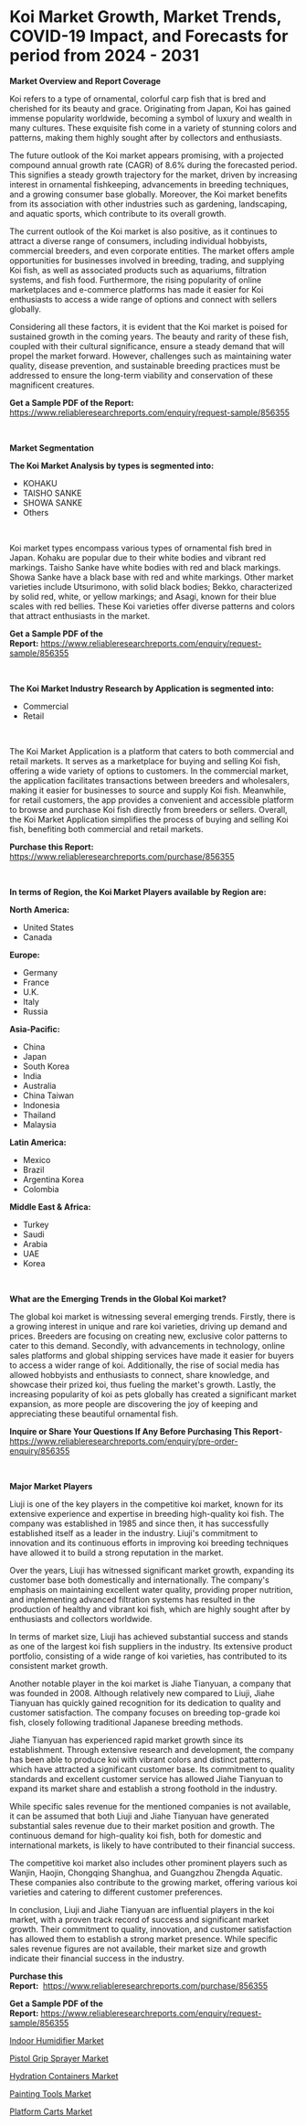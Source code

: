 <p><h1>Koi Market Growth, Market Trends, COVID-19 Impact, and Forecasts for period from 2024 - 2031</h1></p><p><strong>Market Overview and Report Coverage</strong></p>
<p><p>Koi refers to a type of ornamental, colorful carp fish that is bred and cherished for its beauty and grace. Originating from Japan, Koi has gained immense popularity worldwide, becoming a symbol of luxury and wealth in many cultures. These exquisite fish come in a variety of stunning colors and patterns, making them highly sought after by collectors and enthusiasts.</p><p>The future outlook of the Koi market appears promising, with a projected compound annual growth rate (CAGR) of 8.6% during the forecasted period. This signifies a steady growth trajectory for the market, driven by increasing interest in ornamental fishkeeping, advancements in breeding techniques, and a growing consumer base globally. Moreover, the Koi market benefits from its association with other industries such as gardening, landscaping, and aquatic sports, which contribute to its overall growth.</p><p>The current outlook of the Koi market is also positive, as it continues to attract a diverse range of consumers, including individual hobbyists, commercial breeders, and even corporate entities. The market offers ample opportunities for businesses involved in breeding, trading, and supplying Koi fish, as well as associated products such as aquariums, filtration systems, and fish food. Furthermore, the rising popularity of online marketplaces and e-commerce platforms has made it easier for Koi enthusiasts to access a wide range of options and connect with sellers globally.</p><p>Considering all these factors, it is evident that the Koi market is poised for sustained growth in the coming years. The beauty and rarity of these fish, coupled with their cultural significance, ensure a steady demand that will propel the market forward. However, challenges such as maintaining water quality, disease prevention, and sustainable breeding practices must be addressed to ensure the long-term viability and conservation of these magnificent creatures.</p></p>
<p><strong>Get a Sample PDF of the Report:</strong> <a href="https://www.reliableresearchreports.com/enquiry/request-sample/856355">https://www.reliableresearchreports.com/enquiry/request-sample/856355</a></p>
<p>&nbsp;</p>
<p><strong>Market Segmentation</strong></p>
<p><strong>The Koi Market Analysis by types is segmented into:</strong></p>
<p><ul><li>KOHAKU</li><li>TAISHO SANKE</li><li>SHOWA SANKE</li><li>Others</li></ul></p>
<p>&nbsp;</p>
<p><p>Koi market types encompass various types of ornamental fish bred in Japan. Kohaku are popular due to their white bodies and vibrant red markings. Taisho Sanke have white bodies with red and black markings. Showa Sanke have a black base with red and white markings. Other market varieties include Utsurimono, with solid black bodies; Bekko, characterized by solid red, white, or yellow markings; and Asagi, known for their blue scales with red bellies. These Koi varieties offer diverse patterns and colors that attract enthusiasts in the market.</p></p>
<p><strong>Get a Sample PDF of the Report:</strong>&nbsp;<a href="https://www.reliableresearchreports.com/enquiry/request-sample/856355">https://www.reliableresearchreports.com/enquiry/request-sample/856355</a></p>
<p>&nbsp;</p>
<p><strong>The Koi Market Industry Research by Application is segmented into:</strong></p>
<p><ul><li>Commercial</li><li>Retail</li></ul></p>
<p>&nbsp;</p>
<p><p>The Koi Market Application is a platform that caters to both commercial and retail markets. It serves as a marketplace for buying and selling Koi fish, offering a wide variety of options to customers. In the commercial market, the application facilitates transactions between breeders and wholesalers, making it easier for businesses to source and supply Koi fish. Meanwhile, for retail customers, the app provides a convenient and accessible platform to browse and purchase Koi fish directly from breeders or sellers. Overall, the Koi Market Application simplifies the process of buying and selling Koi fish, benefiting both commercial and retail markets.</p></p>
<p><strong>Purchase this Report:</strong>&nbsp; <a href="https://www.reliableresearchreports.com/purchase/856355">https://www.reliableresearchreports.com/purchase/856355</a></p>
<p>&nbsp;</p>
<p><strong>In terms of Region, the Koi Market Players available by Region are:</strong></p>
<p>
    <p> <strong> North America: </strong>
        <ul>
            <li>United States</li>
            <li>Canada</li>
        </ul>
        </p> 
    <p> <strong> Europe: </strong>
        <ul>
            <li>Germany</li>
            <li>France</li>
            <li>U.K.</li>
            <li>Italy</li>
            <li>Russia</li>
        </ul>
        </p> 
    <p> <strong> Asia-Pacific: </strong>
        <ul>
            <li>China</li>
            <li>Japan</li>
            <li>South Korea</li>
            <li>India</li>
            <li>Australia</li>
            <li>China Taiwan</li>
            <li>Indonesia</li>
            <li>Thailand</li>
            <li>Malaysia</li>
        </ul>
        </p> 
    <p> <strong> Latin America: </strong>
        <ul>
            <li>Mexico</li>
            <li>Brazil</li>
            <li>Argentina Korea</li>
            <li>Colombia</li>
        </ul>
        </p> 
    <p> <strong> Middle East & Africa: </strong>
        <ul>
            <li>Turkey</li>
            <li>Saudi</li>
            <li>Arabia</li>
            <li>UAE</li>
            <li>Korea</li>
        </ul>
    </p>
    </p>
<p>&nbsp;</p>
<p><strong>What are the Emerging Trends in the Global Koi market?</strong></p>
<p><p>The global koi market is witnessing several emerging trends. Firstly, there is a growing interest in unique and rare koi varieties, driving up demand and prices. Breeders are focusing on creating new, exclusive color patterns to cater to this demand. Secondly, with advancements in technology, online sales platforms and global shipping services have made it easier for buyers to access a wider range of koi. Additionally, the rise of social media has allowed hobbyists and enthusiasts to connect, share knowledge, and showcase their prized koi, thus fueling the market's growth. Lastly, the increasing popularity of koi as pets globally has created a significant market expansion, as more people are discovering the joy of keeping and appreciating these beautiful ornamental fish.</p></p>
<p><strong>Inquire or Share Your Questions If Any Before Purchasing This Report</strong>- <a href="https://www.reliableresearchreports.com/enquiry/pre-order-enquiry/856355">https://www.reliableresearchreports.com/enquiry/pre-order-enquiry/856355</a></p>
<p>&nbsp;</p>
<p><strong>Major Market Players</strong></p>
<p><p>Liuji is one of the key players in the competitive koi market, known for its extensive experience and expertise in breeding high-quality koi fish. The company was established in 1985 and since then, it has successfully established itself as a leader in the industry. Liuji's commitment to innovation and its continuous efforts in improving koi breeding techniques have allowed it to build a strong reputation in the market.</p><p>Over the years, Liuji has witnessed significant market growth, expanding its customer base both domestically and internationally. The company's emphasis on maintaining excellent water quality, providing proper nutrition, and implementing advanced filtration systems has resulted in the production of healthy and vibrant koi fish, which are highly sought after by enthusiasts and collectors worldwide.</p><p>In terms of market size, Liuji has achieved substantial success and stands as one of the largest koi fish suppliers in the industry. Its extensive product portfolio, consisting of a wide range of koi varieties, has contributed to its consistent market growth.</p><p>Another notable player in the koi market is Jiahe Tianyuan, a company that was founded in 2008. Although relatively new compared to Liuji, Jiahe Tianyuan has quickly gained recognition for its dedication to quality and customer satisfaction. The company focuses on breeding top-grade koi fish, closely following traditional Japanese breeding methods.</p><p>Jiahe Tianyuan has experienced rapid market growth since its establishment. Through extensive research and development, the company has been able to produce koi with vibrant colors and distinct patterns, which have attracted a significant customer base. Its commitment to quality standards and excellent customer service has allowed Jiahe Tianyuan to expand its market share and establish a strong foothold in the industry.</p><p>While specific sales revenue for the mentioned companies is not available, it can be assumed that both Liuji and Jiahe Tianyuan have generated substantial sales revenue due to their market position and growth. The continuous demand for high-quality koi fish, both for domestic and international markets, is likely to have contributed to their financial success.</p><p>The competitive koi market also includes other prominent players such as Wanjin, Haojin, Chongqing Shanghua, and Guangzhou Zhengda Aquatic. These companies also contribute to the growing market, offering various koi varieties and catering to different customer preferences.</p><p>In conclusion, Liuji and Jiahe Tianyuan are influential players in the koi market, with a proven track record of success and significant market growth. Their commitment to quality, innovation, and customer satisfaction has allowed them to establish a strong market presence. While specific sales revenue figures are not available, their market size and growth indicate their financial success in the industry.</p></p>
<p><strong>Purchase this Report:</strong>&nbsp;&nbsp;<a href="https://www.reliableresearchreports.com/purchase/856355">https://www.reliableresearchreports.com/purchase/856355</a></p>
<p></p>
<p><strong>Get a Sample PDF of the Report:</strong>&nbsp;<a href="https://www.reliableresearchreports.com/enquiry/request-sample/856355">https://www.reliableresearchreports.com/enquiry/request-sample/856355</a></p>
<p><p><a href="https://github.com/beatblasta/Market-Research-Report-List-1/blob/main/indoor-humidifier-market.md">Indoor Humidifier Market</a></p><p><a href="https://github.com/Triciasol/Market-Research-Report-List-1/blob/main/pistol-grip-sprayer-market.md">Pistol Grip Sprayer Market</a></p><p><a href="https://github.com/jsmusil/Market-Research-Report-List-1/blob/main/hydration-containers-market.md">Hydration Containers Market</a></p><p><a href="https://github.com/jhcraigie/Market-Research-Report-List-1/blob/main/painting-tools-market.md">Painting Tools Market</a></p><p><a href="https://github.com/chartsaturn/Market-Research-Report-List-1/blob/main/platform-carts-market.md">Platform Carts Market</a></p></p>